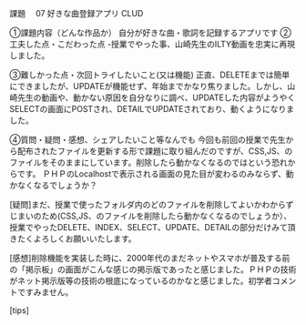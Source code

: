 課題　 07 好きな曲登録アプリ CLUD

①課題内容（どんな作品か）
自分が好きな曲・歌詞を記録するアプリです
②工夫した点・こだわった点
-授業でやった事、山崎先生のILTY動画を忠実に再現しました。

③難しかった点・次回トライしたいこと(又は機能)
正直、DELETEまでは簡単にできましたが、UPDATEが機能せず、年始までかなり焦りました。しかし、山崎先生の動画や、動かない原因を自分なりに調べ、UPDATEした内容がようやくSELECTの画面にPOSTされ、DETAILでUPDATEされており、動くようになりました。

④質問・疑問・感想、シェアしたいこと等なんでも
今回も前回の授業で先生から配布されたファイルを更新する形で課題に取り組んだのですが、CSS,JS、のファイルをそのままにしています。削除したら動かなくなるのではという恐れからです。
ＰＨＰのLocalhostで表示される画面の見た目が変わるのみならず、動かなくなるでしょうか？

[疑問]まだ、授業で使ったフォルダ内のどのファイルを削除してよいかわからずじまいのため(CSS,JS、のファイルを削除したら動かなくなるのでしょうか）、授業でやったDELETE、INDEX、SELECT、UPDATE、DETAILの部分だけみて頂きたくよろしくお願いいたします。

[感想]削除機能を実装した時に、2000年代のまだネットやスマホが普及する前の「掲示板」の画面がこんな感じの掲示版であったと感じました。ＰＨＰの技術がネット掲示版等の技術の根底になっているのかなと感じました。初学者コメントですみません。

[tips]

